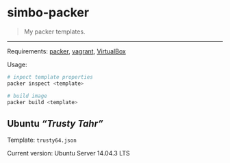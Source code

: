 simbo-packer
============

  > My packer templates.

---

Requirements:
  [packer](https://packer.io/),
  [vagrant](https://www.vagrantup.com/),
  [VirtualBox](https://www.virtualbox.org/)

Usage:

``` sh
# inpect template properties
packer inspect <template>

# build image
packer build <template>
```

## Ubuntu *“Trusty Tahr”*

Template: `trusty64.json`

Current version: Ubuntu Server 14.04.3 LTS
